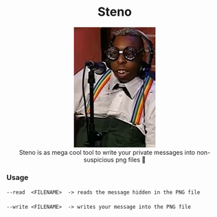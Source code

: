 <h1 align="center">
Steno
</h1>

<p align="center">
    <img src="./assets/beetle.png" alt="Image with a super secret message"> </br>
Steno is as mega cool tool to write your private messages into non-suspicious png files 🤫
</p>

### Usage

```txt
--read  <FILENAME>  -> reads the message hidden in the PNG file

--write <FILENAME>  -> writes your message into the PNG file
```
